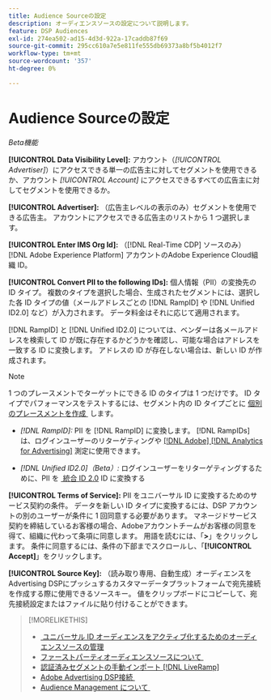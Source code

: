 ```yaml
---
title: Audience Sourceの設定
description: オーディエンスソースの設定について説明します。
feature: DSP Audiences
exl-id: 274ea502-ad15-4d3d-922a-17caddb87f69
source-git-commit: 295cc610a7e5e811fe555db69373a8bf5b4012f7
workflow-type: tm+mt
source-wordcount: '357'
ht-degree: 0%

---
```


# Audience Sourceの設定

*Beta機能*

**[!UICONTROL Data Visibility Level]:** アカウント（*[!UICONTROL Advertiser]*）にアクセスできる単一の広告主に対してセグメントを使用できるか、アカウント *[!UICONTROL Account]* にアクセスできるすべての広告主に対してセグメントを使用できるか。

**[!UICONTROL Advertiser]:** （広告主レベルの表示のみ）セグメントを使用できる広告主。 アカウントにアクセスできる広告主のリストから 1 つ選択します。

**[!UICONTROL Enter IMS Org Id]:** （[!DNL Real-Time CDP] ソースのみ） [!DNL Adobe Experience Platform] アカウントのAdobe Experience Cloud組織 ID。

**[!UICONTROL Convert PII to the following IDs]:** 個人情報（PII）の変換先の ID タイプ。 複数のタイプを選択した場合、生成されたセグメントには、選択した各 ID タイプの値（メールアドレスごとの [!DNL RampID] や [!DNL Unified ID2.0] など）が入力されます。 データ料金はそれに応じて適用されます。

[!DNL RampID] と [!DNL Unified ID2.0] については、ベンダーは各メールアドレスを検索して ID が既に存在するかどうかを確認し、可能な場合はアドレスを一致する ID に変換します。 アドレスの ID が存在しない場合は、新しい ID が作成されます。

>[!NOTE]
>
>1 つのプレースメントでターゲットにできる ID のタイプは 1 つだけです。 ID タイプでパフォーマンスをテストするには、セグメント内の ID タイプごとに [&#x200B; 個別のプレースメントを作成 &#x200B;](/help/dsp/campaign-management/placements/placement-create.md) します。

* *[!DNL RampID]:* PII を [!DNL RampID] に変換します。 [!DNL RampIDs] は、ログインユーザーのリターゲティングや [[!DNL Adobe] [!DNL Analytics for Advertising]](/help/integrations/analytics/overview.md) 測定に使用できます。

* *[!DNL Unified ID2.0]（Beta）:* ログインユーザーをリターゲティングするために、PII を [&#x200B; 統合 ID 2.0](https://unifiedid.com) ID に変換する

<!-- Later
* *[!DNL ID5] (Beta):* To convert PII to an [!DNL ID5] ID. You can use [!DNL ID5] IDs for retargeting logging-in users and for [[!DNL Adobe] [!DNL Analytics for Advertising]](/help/integrations/analytics/overview.md) measurement.

-->

**[!UICONTROL Terms of Service]:** PII をユニバーサル ID に変換するためのサービス契約の条件。 データを新しい ID タイプに変換するには、DSP アカウントの別のユーザーが条件に 1 回同意する必要があります。 マネージドサービス契約を締結しているお客様の場合、Adobeアカウントチームがお客様の同意を得て、組織に代わって条項に同意します。 用語を読むには、「**>**」をクリックします。 条件に同意するには、条件の下部までスクロールし、「**[!UICONTROL Accept]**」をクリックします。

**[!UICONTROL Source Key]:** （読み取り専用、自動生成）オーディエンスをAdvertising DSPにプッシュするカスタマーデータプラットフォームで宛先接続を作成する際に使用できるソースキー。 値をクリップボードにコピーして、宛先接続設定またはファイルに貼り付けることができます。

>[!MORELIKETHIS]
>
>* [&#x200B; ユニバーサル ID オーディエンスをアクティブ化するためのオーディエンスソースの管理 &#x200B;](source-manage.md)
>* [&#x200B; ファーストパーティオーディエンスソースについて &#x200B;](source-about.md)
>* [&#x200B; 認証済みセグメントの手動インポート  [!DNL LiveRamp]](/help/dsp/audiences/sources/source-import-liveramp-segments.md)
>* [Adobe Advertising DSP接続 &#x200B;](https://experienceleague.adobe.com/docs/experience-platform/destinations/catalog/advertising/adobe-advertising-cloud-connection.html?lang=ja)
>* [Audience Management について &#x200B;](/help/dsp/audiences/audience-about.md)

